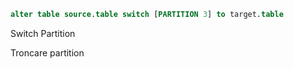 
``` SQL
alter table source.table switch [PARTITION 3] to target.table
```


Switch Partition

Troncare partition